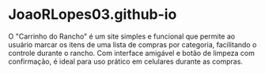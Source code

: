 # JoaoRLopes03.github-io
O "Carrinho do Rancho" é um site simples e funcional que permite ao usuário marcar os itens de uma lista de compras por categoria, facilitando o controle durante o rancho. Com interface amigável e botão de limpeza com confirmação, é ideal para uso prático em celulares durante as compras.
